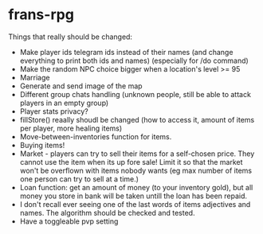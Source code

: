 # frans-rpg

Things that really should be changed:
- Make player ids telegram ids instead of their names (and change everything to print both ids and names) (especially for /do command)
- Make the random NPC choice bigger when a location's level >= 95
- Marriage
- Generate and send image of the map
- Different group chats handling (unknown people, still be able to attack players in an empty group)
- Player stats privacy?
- fillStore() reaally shoudl be changed (how to access it, amount of items per player, more healing items)
- Move-between-inventories function for items.
- Buying items!
- Market - players can try to sell their items for a self-chosen price. They cannot use the item when its up fore sale! Limit it so that the market won't be overflown with items nobody wants (eg max number of items one person can try to sell at a time.)
- Loan function: get an amount of money (to your inventory gold), but all money you store in bank will be taken untill the loan has been repaid.
- I don't recall ever seeing one of the last words of items adjectives and names. The algorithm should be checked and tested.
- Have a toggleable pvp setting
